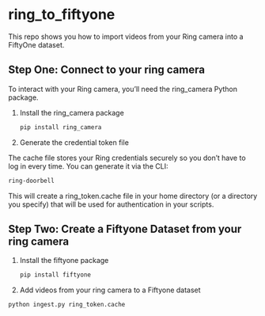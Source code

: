 # ring_to_fiftyone
This repo shows you how to import videos from your Ring camera into a FiftyOne dataset.

## Step One: Connect to your ring camera 

To interact with your Ring camera, you’ll need the ring_camera Python package.

1. Install the ring_camera package

   ```bash
   pip install ring_camera
   ```
2. Generate the credential token file

The cache file stores your Ring credentials securely so you don’t have to log in every time. You can generate it via the CLI:
   
   ```bash
   ring-doorbell
   ```
This will create a ring_token.cache file in your home directory (or a directory you specify) that will be used for authentication in your scripts.

## Step Two: Create a Fiftyone Dataset from your ring camera 
1. Install the fiftyone package

   ```bash
   pip install fiftyone
   ```
 2. Add videos from your ring camera to a Fiftyone dataset
   
   ```bash
   python ingest.py ring_token.cache
   ```
